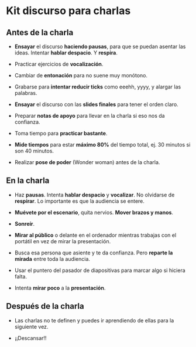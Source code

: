 # Kit discurso para charlas

## Antes de la charla

- **Ensayar** el discurso **haciendo pausas**, para que se puedan asentar las ideas. Intentar **hablar despacio**. Y **respira**.

- Practicar ejercicios de **vocalización**.

- Cambiar de **entonación** para no suene muy monótono.

- Grabarse para **intentar reducir ticks** como eeehh, yyyy, y alargar las palabras.

- **Ensayar** el discurso con las **slides finales** para tener el orden claro.

- Preparar **notas de apoyo** para llevar en la charla si eso nos da confianza.

- Toma tiempo para **practicar bastante**.

- **Mide tiempos** para estar **máximo 80%** del tiempo total, ej. 30 minutos si son 40 minutos.

- Realizar **pose de poder** (Wonder woman) antes de la charla.

## En la charla

- Haz **pausas**. Intenta **hablar despacio** y **vocalizar**. No olvidarse de **respirar**. Lo importante es que la audiencia se entere.

- **Muévete por el escenario**, quita nervios. **Mover brazos y manos**.

- **Sonreír**.

- **Mirar al público** o delante en el ordenador mientras trabajas con el portátil en vez de mirar la presentación.

- Busca esa persona que asiente y te da confianza. Pero **reparte la mirada** entre toda la audiencia.

- Usar el puntero del pasador de diapositivas para marcar algo si hiciera falta.

- Intenta **mirar poco** a la **presentación**.

## Después de la charla

- Las charlas no te definen y puedes ir aprendiendo de ellas para la siguiente vez.

- ¡¡Descansar!!